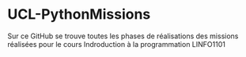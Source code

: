 # UCL-PythonMissions
Sur ce GitHub se trouve toutes les phases de réalisations des missions 
réalisées pour le cours Indroduction à la programmation
LINFO1101  
